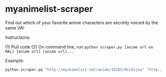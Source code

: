 # myanimelist-scraper
Find out which of your favorite anime characters are secretly voiced by the same VA! 

Instructions:

(1) Pull code
(2) On command line, run `python scraper.py [anime url on MAL] [anime url] [anime url]...`

Example:
```bash
python scraper.py "http://myanimelist.net/anime/10165/Nichijou" "http://myanimelist.net/anime/10620/Mirai_Nikki_(TV)" "http://myanimelist.net/anime/26165/Yuri_Kuma_Arashi"
```
